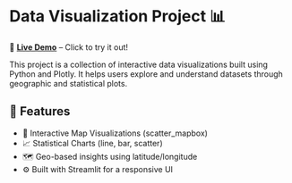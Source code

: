 # Data Visualization Project 📊

🔗 [**Live Demo**](https://j6rd6if2upbcd47dtw56g7.streamlit.app/) – Click to try it out!

This project is a collection of interactive data visualizations built using Python and Plotly. It helps users explore and understand datasets through geographic and statistical plots.

## 🔧 Features

- 📍 Interactive Map Visualizations (scatter_mapbox)
- 📈 Statistical Charts (line, bar, scatter)
- 🗺️ Geo-based insights using latitude/longitude
- ⚙️ Built with Streamlit for a responsive UI

